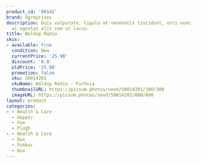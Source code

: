 ```yaml
---
product_id: '00142'
brand: Ogreprises
description: Duis vulputate, ligula at venenatis tincidunt, orci nunc interdum leo,
  ac egestas elit sem ut lacus.
title: Waldop Radio
skus:
- available: true
  condition: New
  currentPrice: '25.98'
  discount: '0.0'
  oldPrice: '25.98'
  promotion: false
  sku: S0014201
  skuName: Waldop Radio - Fuchsia
  thumbnailURL: https://picsum.photos/seed/S0014201/300/300
  imageURL: https://picsum.photos/seed/S0014201/600/600
layout: product
categories:
- - Health & Care
  - Happor
  - Foo
  - Plugh
- - Health & Care
  - Qux
  - Foobar
  - Qux
---
```

